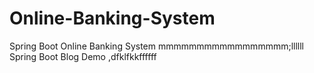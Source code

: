 # Online-Banking-System
Spring Boot Online Banking System 
mmmmmmmmmmmmmmmmm;llllll
Spring Boot Blog Demo
,dfklfkkffffff
